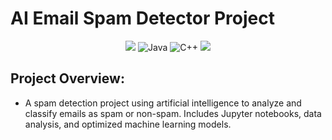 # AI Email Spam Detector Project

<div align="center">
  
![](https://img.shields.io/badge/Python-3776AB.svg?style=for-the-badge&logo=Python&logoColor=yellow)
![Java](https://img.shields.io/badge/pandas-150458.svg?style=for-the-badge&logo=pandas&logoColor=white)
![C++](https://img.shields.io/badge/TensorFlow-FF6F00.svg?style=for-the-badge&logo=TensorFlow&logoColor=white)
![](https://img.shields.io/badge/NumPy-013243.svg?style=for-the-badge&logo=NumPy&logoColor=white)
  
</div>

## Project Overview:
- A spam detection project using artificial intelligence to analyze and classify emails as spam or non-spam. Includes Jupyter notebooks, data analysis, and optimized machine learning models.
